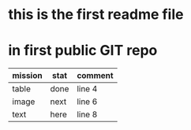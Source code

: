 # this is the first readme file 
# in first public GIT repo
| mission | stat | comment |
|-------|------|--------|
| table | done | line 4 |
| image | next | line 6 |
|  text | here | line 8 |
